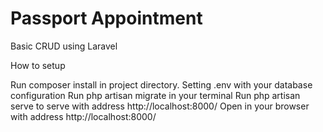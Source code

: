 # Passport Appointment

Basic CRUD using Laravel

How to setup

Run composer install in project directory.
Setting .env with your database configuration
Run php artisan migrate in your terminal
Run php artisan serve to serve with address http://localhost:8000/
Open in your browser with address http://localhost:8000/
